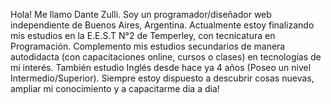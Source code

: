 Hola! Me llamo Dante Zulli. Soy un programador/diseñador web independiente de Buenos Aires, Argentina. 
Actualmente estoy finalizando mis estudios en la E.E.S.T N°2 de Temperley, con tecnicatura en Programación. Complemento mis estudios secundarios de manera autodidacta (con capacitaciones online, cursos o clases) en tecnologías de mi interés. También estudio Inglés desde hace ya 4 años (Poseo un nivel Intermedio/Superior). 
Siempre estoy dispuesto a descubrir cosas nuevas, ampliar mi conocimiento y a capacitarme dia a dia!
<!---
DanteZulli/DanteZulli is a ✨ special ✨ repository because its `README.md` (this file) appears on your GitHub profile.
You can click the Preview link to take a look at your changes.
--->
